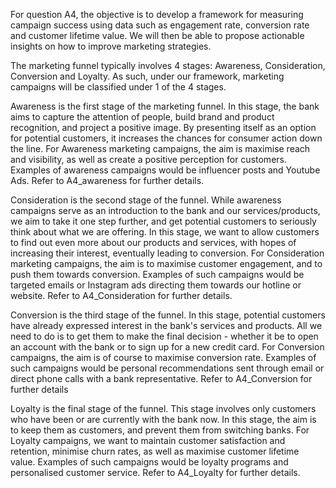 For question A4, the objective is to develop a framework for measuring campaign success using data such as engagement rate, conversion rate and customer lifetime value. We will then be able to propose actionable insights on how to improve marketing strategies.

The marketing funnel typically involves 4 stages: Awareness, Consideration, Conversion and Loyalty. As such, under our framework, marketing campaigns will be classified under 1 of the 4 stages. 

Awareness is the first stage of the marketing funnel. In this stage, the bank aims to capture the attention of people, build brand and product recognition, and project a positive image. By presenting itself as an option for potential customers, it increases the chances for consumer action down the line. For Awareness marketing campaigns, the aim is maximise reach and visibility, as well as create a positive perception for customers. Examples of awareness campaigns would be influencer posts and Youtube Ads. Refer to A4_awareness for further details.

Consideration is the second stage of the funnel. While awareness campaigns serve as an introduction to the bank and our services/products, we aim to take it one step further, and get potential customers to seriously think about what we are offering. In this stage, we want to allow customers to find out even more about our products and services, with hopes of increasing their interest, eventually leading to conversion. For Consideration marketing campaigns, the aim is to maximise customer engagement, and to push them towards conversion. Examples of such campaigns would be targeted emails or Instagram ads directing them towards our hotline or website. Refer to A4_Consideration for further details.

Conversion is the third stage of the funnel. In this stage, potential customers have already expressed interest in the bank's services and products. All we need to do is to get them to make the final decision - whether it be to open an account with the bank or to sign up for a new credit card. For Conversion campaigns, the aim is of course to maximise conversion rate. Examples of such campaigns would be personal recommendations sent through email or direct phone calls with a bank representative. Refer to A4_Conversion for further details

Loyalty is the final stage of the funnel. This stage involves only customers who have been or are currently with the bank now. In this stage, the aim is to keep them as customers, and prevent them from switching banks. For Loyalty campaigns, we want to maintain customer satisfaction and retention, minimise churn rates, as well as maximise customer lifetime value. Examples of such campaigns would be loyalty programs and personalised customer service. Refer to A4_Loyalty for further details.

